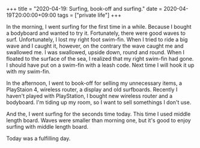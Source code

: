 +++
title =  "2020-04-19: Surfing, book-off and surfing."
date = 2020-04-19T20:00:00+09:00
tags = ["private life"]
+++

In the morning, I went surfing for the first time in a while.
Because I bought a bodyboard and wanted to try it.
Fortunately, there were good waves to surf.
Unfortunately, I lost my right foot swim-fin.
When I tried to ride a big wave and I caught it,
however, on the contrary the wave caught me and swallowed me.
I was swallowed, upside down, round and round.
When I floated to the surface of the sea,
I realized that my right swim-fin had gone.
I should have put on a swim-fin with a leash code.
Next time I will hook it up with my swim-fin.

In the afternoon, I went to book-off for selling my unnecessary items,
a PlayStaion 4, wireless router, a display and old surfboards.
Recently I haven't played with PlayStation, I bought new wireless router and a bodyboard.
I'm tiding up my room, so I want to sell somethings I don't use.

And the, I went surfing for the seconds time today.
This time I used middle length board.
Waves were smaller than morning one,
but it's good to enjoy surfing with middle length board.

Today was a fulfilling day.
